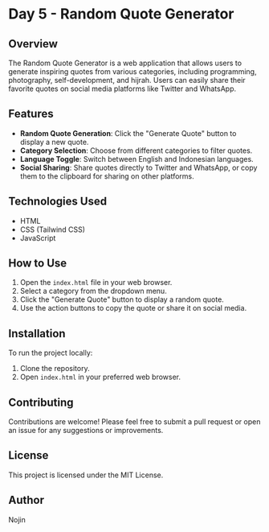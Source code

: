 # Day 5 - Random Quote Generator

## Overview
The Random Quote Generator is a web application that allows users to generate inspiring quotes from various categories, including programming, photography, self-development, and hijrah. Users can easily share their favorite quotes on social media platforms like Twitter and WhatsApp.

## Features
- **Random Quote Generation**: Click the "Generate Quote" button to display a new quote.
- **Category Selection**: Choose from different categories to filter quotes.
- **Language Toggle**: Switch between English and Indonesian languages.
- **Social Sharing**: Share quotes directly to Twitter and WhatsApp, or copy them to the clipboard for sharing on other platforms.

## Technologies Used
- HTML
- CSS (Tailwind CSS)
- JavaScript

## How to Use
1. Open the `index.html` file in your web browser.
2. Select a category from the dropdown menu.
3. Click the "Generate Quote" button to display a random quote.
4. Use the action buttons to copy the quote or share it on social media.

## Installation
To run the project locally:
1. Clone the repository.
2. Open `index.html` in your preferred web browser.

## Contributing
Contributions are welcome! Please feel free to submit a pull request or open an issue for any suggestions or improvements.

## License
This project is licensed under the MIT License.

## Author
Nojin

